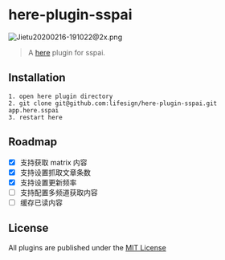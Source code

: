 # here-plugin-sspai

![Jietu20200216-191022@2x.png](https://i.loli.net/2020/02/16/svhqUfegDZF5acb.png)

> A [here](https://here.app/) plugin for sspai.

## Installation
```
1. open here plugin directory
2. git clone git@github.com:lifesign/here-plugin-sspai.git app.here.sspai
3. restart here
```

## Roadmap
- [x] 支持获取 matrix 内容
- [x] 支持设置抓取文章条数
- [x] 支持设置更新频率
- [ ] 支持配置多频道获取内容
- [ ] 缓存已读内容

## License
All plugins are published under the [MIT License](https://opensource.org/licenses/mit-license.php)

